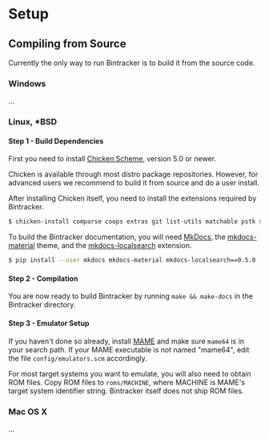 # Setup

## Compiling from Source

Currently the only way to run Bintracker is to build it from the source code.


### Windows

...


### Linux, *BSD

#### Step 1 - Build Dependencies

First you need to install [Chicken Scheme](https://call-cc.org), version 5.0 or newer.

Chicken is available through most distro package repositories. However, for advanced users we recommend to build it from source and do a user install.

After installing Chicken itself, you need to install the extensions required by Bintracker.

```sh
$ chicken-install comparse coops extras git list-utils matchable pstk scm2wiki simple-exceptions simple-md5 sql-de-lite srfi-1 srfi-4 srfi-13 srfi-14 srfi-18 srfi-69 stack test typed-records
```

To build the Bintracker documentation, you will need [MkDocs](https://www.mkdocs.org/), the [mkdocs-material](https://github.com/squidfunk/mkdocs-material) theme, and the [mkdocs-localsearch](https://github.com/wilhelmer/mkdocs-localsearch) extension.

```sh
$ pip install --user mkdocs mkdocs-material mkdocs-localsearch==0.5.0
```

#### Step 2 - Compilation

You are now ready to build Bintracker by running `make && make-docs` in the Bintracker directory.


#### Step 3 - Emulator Setup

If you haven't done so already, install [MAME](https://mamedev.org) and make sure `mame64` is in your search path. If your MAME executable is not named "mame64", edit the file `config/emulators.scm` accordingly.

For most target systems you want to emulate, you will also need to obtain ROM files. Copy ROM files to `roms/MACHINE`, where MACHINE is MAME's target system identifier string. Bintracker itself does not ship ROM files.

### Mac OS X

...
